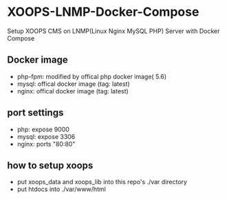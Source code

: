 # XOOPS-LNMP-Docker-Compose
Setup XOOPS CMS on LNMP(Linux Nginx MySQL PHP) Server with Docker Compose
## Docker image
* php-fpm: modified by offical php docker image( 5.6)
* mysql: offical docker image (tag: latest)
* nginx: offical docker image (tag: latest)

## port settings
* php: expose 9000
* mysql: expose 3306
* nginx: ports "80:80"

## how to setup xoops
* put xoops_data and xoops_lib into this repo's ./var directory
* put htdocs into ./var/www/html
